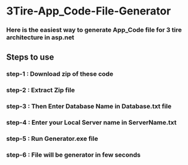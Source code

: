 # 3Tire-App_Code-File-Generator

### Here is the easiest way to generate App_Code file for 3 tire architecture in asp.net

## Steps to use 
### step-1 : Download zip of these code
### step-2 : Extract Zip file
### step-3 : Then Enter Database Name in Database.txt file
### step-4 : Enter your Local Server name in ServerName.txt
### step-5 : Run Generator.exe file
### step-6 : File will be generator in few seconds

